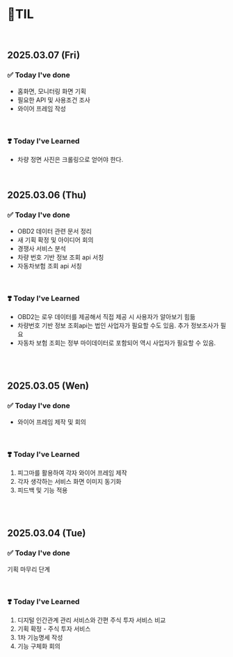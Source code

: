 # 📝TIL

<br>

## 2025.03.07 (Fri)

### ✅ Today I've done

- 홈화면, 모니터링 화면 기획
- 필요한 API 및 사용조건 조사
- 와이어 프레임 작성

<br>

### ❣️ Today I've Learned

- 차량 정면 사진은 크롤링으로 얻어야 한다.

<br>

## 2025.03.06 (Thu)

### ✅ Today I've done

- OBD2 데이터 관련 문서 정리
- 새 기획 확정 및 아이디어 회의
- 경쟁사 서비스 분석
- 차량 번호 기반 정보 조회 api 서칭
- 자동차보험 조회 api 서칭

<br>

### ❣️ Today I've Learned

- OBD2는 로우 데이터를 제공해서 직접 제공 시 사용자가 알아보기 힘듦
- 차량번호 기반 정보 조회api는 법인 사업자가 필요할 수도 있음. 추가 정보조사가 필요
- 자동차 보험 조회는 정부 마이데이터로 포함되어 역시 사업자가 필요할 수 있음.

<br>

<br>

## 2025.03.05 (Wen)

### ✅ Today I've done

-  와이어 프레임 제작 및 회의

<br>

### ❣️ Today I've Learned

1. 피그마를 활용하여 각자 와이어 프레임 제작
2. 각자 생각하는 서비스 화면 이미지 동기화
3. 피드백 및 기능 적용

<br>

<br>

## 2025.03.04 (Tue)

### ✅ Today I've done
기획 마무리 단계


<br>

### ❣️ Today I've Learned

1. 디지털 인간관계 관리 서비스와 간편 주식 투자 서비스 비교
2. 기획 확정 - 주식 투자 서비스
3. 1차 기능명세 작성
4. 기능 구체화 회의

<br>
<br>
